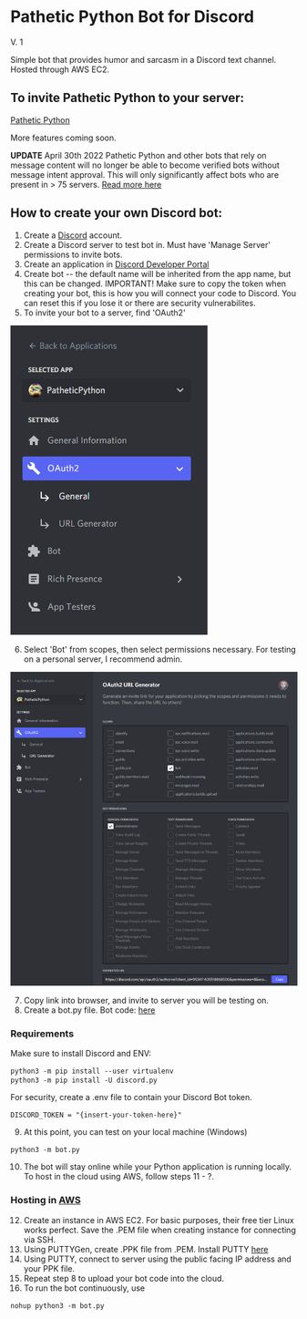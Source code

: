 # Pathetic Python Bot for Discord

V. 1

Simple bot that provides humor and sarcasm in a Discord text channel.
Hosted through AWS EC2.

## To invite Pathetic Python to your server:
[Pathetic Python](https://discord.com/api/oauth2/authorize?client_id=953411405518868500&permissions=8&scope=bot)

More features coming soon. 

**UPDATE** April 30th 2022 Pathetic Python and other bots that rely on message content will no longer be able to become verified bots without message intent approval. This will only significantly affect bots who are present in > 75 servers. [Read more here](https://support-dev.discord.com/hc/en-us/articles/4404772028055)

## How to create your own Discord bot: 

1. Create a [Discord](https://discord.com/) account. 
2. Create a Discord server to test bot in. Must have 'Manage Server' permissions to invite bots. 
3. Create an application in [Discord Developer Portal](https://discord.com/developers/applications)
4. Create bot -- the default name will be inherited from the app name, but this can be changed. 
   IMPORTANT! Make sure to copy the token when creating your bot, this is how you will connect your code to Discord.
   You can reset this if you lose it or there are security vulnerabilites. 
5. To invite your bot to a server, find 'OAuth2'

![OAuth2](OAuth2.PNG)

6. Select 'Bot' from scopes, then select permissions necessary. For testing on a personal server, I recommend admin. 

![Generate URL](GenerateURL.PNG)

7. Copy link into browser, and invite to server you will be testing on. 
8. Create a bot.py file. Bot code: [here](/bot.py)

### Requirements
Make sure to install Discord and ENV:
```
python3 -m pip install --user virtualenv
python3 -m pip install -U discord.py
```
For security, create a .env file to contain your Discord Bot token.
```
DISCORD_TOKEN = "{insert-your-token-here}"
```
9. At this point, you can test on your local machine (Windows)
```
python3 -m bot.py
```
10. The bot will stay online while your Python application is running locally. To host in the cloud using AWS, follow steps 11 - ?.

### Hosting in [AWS](https://aws.amazon.com/)
12. Create an instance in AWS EC2. For basic purposes, their free tier Linux works perfect. Save the .PEM file when creating instance for connecting via SSH.
13. Using PUTTYGen, create .PPK file from .PEM. Install PUTTY [here](https://www.chiark.greenend.org.uk/~sgtatham/putty/latest.html)
14. Using PUTTY, connect to server using the public facing IP address and your PPK file.
15. Repeat step 8 to upload your bot code into the cloud. 
16. To run the bot continuously, use 
```
nohup python3 -m bot.py
```
